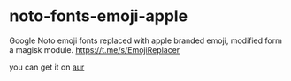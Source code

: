 # noto-fonts-emoji-apple

Google Noto emoji fonts replaced with apple branded emoji, modified form a magisk module.
https://t.me/s/EmojiReplacer

you can get it on [aur](https://aur.archlinux.org/packages/noto-fonts-emoji-apple/)
